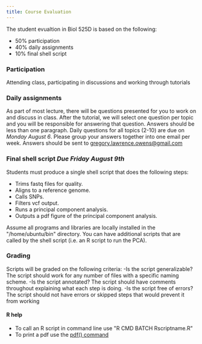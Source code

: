```yaml
---
title: Course Evaluation
---
```


The student evualtion in Biol 525D is based on the following:

* 50% participation
* 40% daily assignments
* 10% final shell script

### Participation
Attending class, participating in discussions and working through tutorials

### Daily assignments
As part of most lecture, there will be questions presented for you to work on and discuss in class. 
After the tutorial, we will select one question per topic and you will be responsible for answering that question. 
Answers should be less than one paragraph. 
Daily questions for all topics (2-10) are due on _Monday August 6_.
Please group your answers together into one email per week.
Answers should be sent to gregory.lawrence.owens@gmail.com

### Final shell script *Due Friday August 9th*
Students must produce a single shell script that does the following steps:
* Trims fastq files for quality.
* Aligns to a reference genome.
* Calls SNPs.
* Filters vcf output.
* Runs a principal component analysis.
* Outputs a pdf figure of the principal component analysis. 

Assume all programs and libraries are locally installed in the "/home/ubuntu/bin" directory. You can have additional scripts that are called by the shell script (i.e. an R script to run the PCA). 
### Grading
Scripts will be graded on the following criteria:
-Is the script generalizable? The script should work for any number of files with a specific naming scheme.
-Is the script annotated? The script should have comments throughout explaining what each step is doing.
-Is the script free of errors? The script should not have errors or skipped steps that would prevent it from working

#### R help
* To call an R script in command line use "R CMD BATCH Rscriptname.R"
* To print a pdf use the [pdf() command](http://www.cookbook-r.com/Graphs/Output_to_a_file/)
